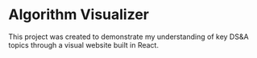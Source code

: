 # Algorithm Visualizer

This project was created to demonstrate my understanding of key DS&A topics through a visual website built in React.
